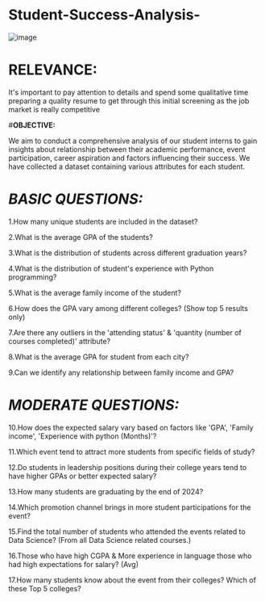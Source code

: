   # Student-Success-Analysis-
![image](https://github.com/Kartik-Doye/Student-Success-Analysis-/assets/140334885/670933a8-442b-43dc-9b3b-3476bf6b5dc5)
 

# **RELEVANCE:**

It's important to pay attention to details and spend some qualitative time preparing a quality resume to get through this initial screening as the job market is really competitive


#**OBJECTIVE:**

 We aim to conduct a comprehensive analysis of our student interns to gain insights about relationship between their academic performance, event participation, career aspiration and factors influencing their success. We have collected a dataset containing various attributes for each student.


# ***BASIC QUESTIONS:***

1.How many unique students are included in the dataset?

2.What is the average GPA of the students?

3.What is the distribution of students across different graduation years?

4.What is the distribution of student's experience with Python programming?

5.What is the average family income of the student?

6.How does the GPA vary among different colleges? (Show top 5 results only)

7.Are there any outliers in the 'attending status' & 'quantity (number of courses completed)' attribute?

8.What is the average GPA for student from each city?

9.Can we identify any relationship between family income and GPA?

# ***MODERATE QUESTIONS:***

10.How does the expected salary vary based on factors like 'GPA', 'Family income', 'Experience with python (Months)'?

11.Which event tend to attract more students from specific fields of study?

12.Do students in leadership positions during their college years tend to have higher GPAs or better expected salary?

13.How many students are graduating by the end of 2024?

14.Which promotion channel brings in more student participations for the event?

15.Find the total number of students who attended the events related to Data Science? (From all Data Science related courses.)

16.Those who have high CGPA & More experience in language those who had high expectations for salary? (Avg)

17.How many students know about the event from their colleges? Which of these Top 5 colleges?
